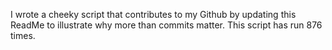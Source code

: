 I wrote a cheeky script that contributes to my Github by updating this ReadMe to illustrate why more than commits matter. This script has run 876 times.